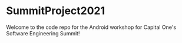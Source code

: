 # SummitProject2021
 Welcome to the code repo for the Android workshop for Capital One's Software Engineering Summit!
